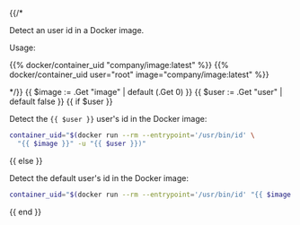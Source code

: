 {{/*

Detect an user id in a Docker image.

Usage:

{{% docker/container_uid "company/image:latest" %}}
{{% docker/container_uid user="root" image="company/image:latest" %}}

*/}}
{{ $image := .Get "image" | default (.Get 0) }}
{{ $user := .Get "user" | default false }}
{{ if $user }}

Detect the `{{ $user }}` user's id in the Docker image:

```bash
container_uid="$(docker run --rm --entrypoint='/usr/bin/id' \
  "{{ $image }}" -u "{{ $user }})"
```

{{ else }}

Detect the default user's id in the Docker image:

```bash
container_uid="$(docker run --rm --entrypoint='/usr/bin/id' "{{ $image }}" -u)"
```

{{ end }}
